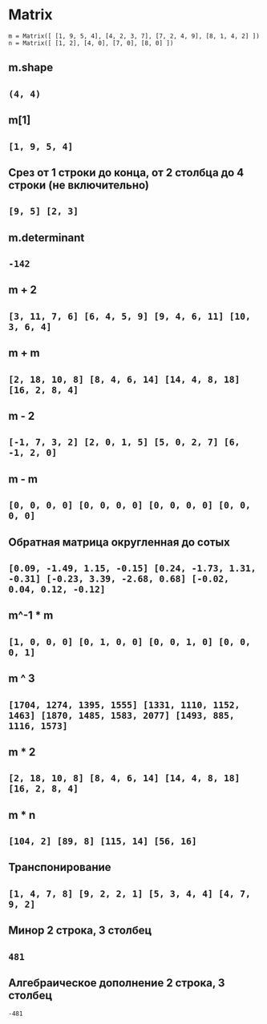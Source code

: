 # Matrix

`m = Matrix([
        [1, 9, 5, 4],
        [4, 2, 3, 7],
        [7, 2, 4, 9],
        [8, 1, 4, 2]
    ])`
 `n = Matrix([
        [1, 2],
        [4, 0],
        [7, 0],
        [8, 0]
    ])`

## m.shape
`(4, 4)`
----------------------------------------------------------------------------------------------------
## m[1]
`[1, 9, 5, 4]`
----------------------------------------------------------------------------------------------------
## Срез от 1 строки до конца, от 2 столбца до 4 строки (не включительно)
`[9, 5]
[2, 3]`
----------------------------------------------------------------------------------------------------
## m.determinant
`-142`
----------------------------------------------------------------------------------------------------
## m + 2
`[3, 11, 7, 6]
[6, 4, 5, 9]
[9, 4, 6, 11]
[10, 3, 6, 4]`
----------------------------------------------------------------------------------------------------
## m + m
`[2, 18, 10, 8]
[8, 4, 6, 14]
[14, 4, 8, 18]
[16, 2, 8, 4]`
----------------------------------------------------------------------------------------------------
## m - 2
`[-1, 7, 3, 2]
[2, 0, 1, 5]
[5, 0, 2, 7]
[6, -1, 2, 0]`
----------------------------------------------------------------------------------------------------
## m - m
`[0, 0, 0, 0]
[0, 0, 0, 0]
[0, 0, 0, 0]
[0, 0, 0, 0]`
----------------------------------------------------------------------------------------------------
## Обратная матрица округленная до сотых
`[0.09, -1.49, 1.15, -0.15]
[0.24, -1.73, 1.31, -0.31]
[-0.23, 3.39, -2.68, 0.68]
[-0.02, 0.04, 0.12, -0.12]`
----------------------------------------------------------------------------------------------------
## m^-1 * m
`[1, 0, 0, 0]
[0, 1, 0, 0]
[0, 0, 1, 0]
[0, 0, 0, 1]`
----------------------------------------------------------------------------------------------------
## m ^ 3
`[1704, 1274, 1395, 1555]
[1331, 1110, 1152, 1463]
[1870, 1485, 1583, 2077]
[1493, 885, 1116, 1573]`
----------------------------------------------------------------------------------------------------
## m * 2
`[2, 18, 10, 8]
[8, 4, 6, 14]
[14, 4, 8, 18]
[16, 2, 8, 4]`
----------------------------------------------------------------------------------------------------
## m * n
`[104, 2]
[89, 8]
[115, 14]
[56, 16]`
----------------------------------------------------------------------------------------------------
## Транспонирование
`[1, 4, 7, 8]
[9, 2, 2, 1]
[5, 3, 4, 4]
[4, 7, 9, 2]`
----------------------------------------------------------------------------------------------------
## Минор 2 строка, 3 столбец
`481`
----------------------------------------------------------------------------------------------------
## Алгебраическое дополнение 2 строка, 3 столбец
`-481`
